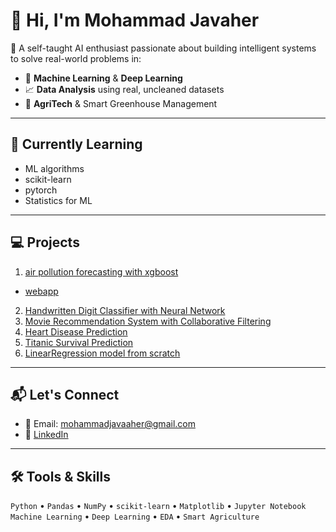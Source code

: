 # 👋 Hi, I'm Mohammad Javaher

🎯 A self-taught AI enthusiast passionate about building intelligent systems to solve real-world problems in:

- 🤖 **Machine Learning** & **Deep Learning**  
- 📈 **Data Analysis** using real, uncleaned datasets
- 🌿 **AgriTech** & Smart Greenhouse Management  

---

## 🧠 Currently Learning
- ML algorithms
- scikit-learn
- pytorch
- Statistics for ML

---

## 💻 Projects
  1. [air pollution forecasting with xgboost](https://github.com/mohammad-javaher/us-air-pollution-forecasting-with-xgboost)
  - [webapp](https://us-air-pollution-forecasting-with-xgboost-3utoasxvrezfjdant28j.streamlit.app/)
  2. [Handwritten Digit Classifier with Neural Network](https://github.com/mohammad-javaher/Handwritten-Digit-Classifier-with-Neural-Network)
  3. [Movie Recommendation System with Collaborative Filtering](https://github.com/mohammad-javaher/movie-recommendation-system-with-collaborative-filtering)
  4. [Heart Disease Prediction](https://github.com/mohammad-javaher/mohammad-javaher/tree/main/my-projects/Heart_Disease_Prediction)
  5. [Titanic Survival Prediction](https://github.com/mohammad-javaher/mohammad-javaher/blob/main/my-projects/Titanic/titanic.ipynb)
  6. [LinearRegression model from scratch](https://github.com/mohammad-javaher/LinearRegresion-model-from-scratch/blob/main/LinearRegression.ipynb)

---

## 📬 Let's Connect
- 📧 Email: mohammadjavaaher@gmail.com  
- 🔗 [LinkedIn](https://www.linkedin.com/in/mohammad-javaher)

---

## 🛠️ Tools & Skills

`Python` • `Pandas` • `NumPy` • `scikit-learn` • `Matplotlib` • `Jupyter Notebook`  
`Machine Learning` • `Deep Learning` • `EDA` • `Smart Agriculture`  


<!--
**mohammad-javaher/mohammad-javaher** is a ✨ _special_ ✨ repository because its `README.md` (this file) appears on your GitHub profile.

Here are some ideas to get you started:

- 🔭 I’m currently working on ...
- 🌱 I’m currently learning ...
- 👯 I’m looking to collaborate on ...
- 🤔 I’m looking for help with ...
- 💬 Ask me about ...
- 📫 How to reach me: ...
- 😄 Pronouns: ...
- ⚡ Fun fact: ...
-->
